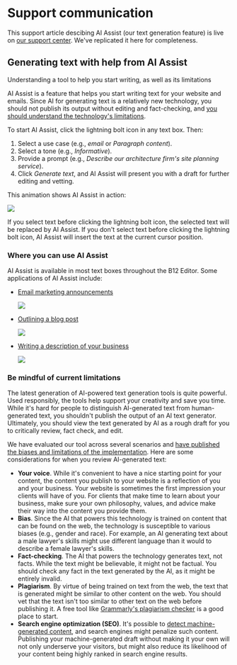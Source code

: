 # Support communication
This support article descibing AI Assist (our text generation feature) is live on [our support center](https://support.b12.io/en/articles/6992915-generating-text-with-help-from-ai-assist). We've replicated it here for completeness.

## Generating text with help from AI Assist
Understanding a tool to help you start writing, as well as its limitations

AI Assist is a feature that helps you start writing text for your website and emails. Since AI for generating text is a relatively new technology, you should not publish its output without editing and fact-checking, and [you should understand the technology's limitations](#limitations).

To start AI Assist, click the lightning bolt icon in any text box. Then:
1.  Select a use case (e.g., _email_ or _Paragraph content_).
2.  Select a tone (e.g., _Informative_).
3.  Provide a prompt (e.g., _Describe our architecture firm's site planning service_).
4.  Click _Generate text_, and AI Assist will present you with a draft for further editing and vetting.

This animation shows AI Assist in action:

![](https://downloads.intercomcdn.com/i/o/674261735/20318e2e016236ea8abc3ff8/text-generation.gif)

If you select text before clicking the lightning bolt icon, the selected text will be replaced by AI Assist. If you don't select text before clicking the lightning bolt icon, AI Assist will insert the text at the current cursor position.

### Where you can use AI Assist

AI Assist is available in most text boxes throughout the B12 Editor. Some applications of AI Assist include:
*   [Email marketing announcements](https://support.b12.io/en/collections/1711778-email-marketing)

    ![](https://downloads.intercomcdn.com/i/o/681361150/979260cb97be56b0cf47c1b5/image.png)
*   [Outlining a blog post](https://support.b12.io/en/articles/4599815-editing-a-blog-post)

    ![](https://downloads.intercomcdn.com/i/o/681365483/98b459815155fc8b818ac9c2/image.png)
*   [Writing a description of your business](https://support.b12.io/en/articles/5004613-editing-text)

    ![](https://downloads.intercomcdn.com/i/o/681368316/71f3cc546e2b1beccebf50cd/image.png)

### <a name="limitations">Be mindful of current limitations</a>
The latest generation of AI-powered text generation tools is quite powerful. Used responsibly, the tools help support your creativity and save you time. While it's hard for people to distinguish AI-generated text from human-generated text, you shouldn't publish the output of an AI text generator. Ultimately, you should view the text generated by AI as a rough draft for you to critically review, fact check, and edit.

We have evaluated our tool across several scenarios and [have published the biases and limitations of the implementation](https://www.b12.io/how-we-ai/limitations-examples.html). Here are some considerations for when you review AI-generated text:
*   **Your voice**. While it's convenient to have a nice starting point for your content, the content you publish to your website is a reflection of you and your business. Your website is sometimes the first impression your clients will have of you. For clients that make time to learn about your business, make sure your own philosophy, values, and advice make their way into the content you provide them.
*   **Bias**. Since the AI that powers this technology is trained on content that can be found on the web, the technology is susceptible to various biases (e.g., gender and race). For example, an AI generating text about a male lawyer's skills might use different language than it would to describe a female lawyer's skills.
*   **Fact-checking**. The AI that powers the technology generates text, not facts. While the text might be believable, it might not be factual. You should check any fact in the text generated by the AI, as it might be entirely invalid.
*   **Plagiarism**. By virtue of being trained on text from the web, the text that is generated might be similar to other content on the web. You should vet that the text isn't too similar to other text on the web before publishing it. A free tool like [Grammarly's plagiarism checker](https://www.grammarly.com/plagiarism-checker) is a good place to start.
*   **Search engine optimization (SEO)**. It's possible to [detect machine-generated content](https://openai.com/blog/new-ai-classifier-for-indicating-ai-written-text), and search engines might penalize such content. Publishing your machine-generated draft without making it your own will not only underserve your visitors, but might also reduce its likelihood of your content being highly ranked in search engine results.
